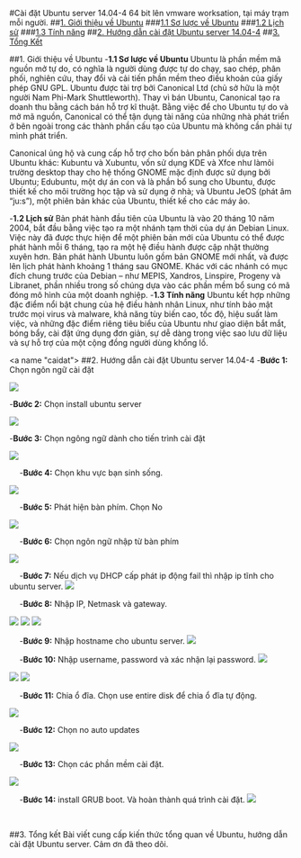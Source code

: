 #Cài đặt Ubuntu server 14.04-4 64 bit lên vmware worksation, tại máy trạm mỗi người.
##[1. Giới thiệu về Ubuntu](#gioithieu)
###[1.1 Sơ lược về Ubuntu](#khainiem)
###[1.2 Lịch sử](#lichsu)
###[1.3 Tính năng](#tinhnang)
##[2. Hướng dẫn cài đặt Ubuntu server 14.04-4](#caidat)
##[3. Tổng Kết](#tongket)


<a name="gioithieu"></a>
##1. Giới thiệu về Ubuntu
<a name="khainiem"></a>
-**1.1 Sơ lược về Ubuntu**
Ubuntu là phần mềm mã nguồn mở tự do, có nghĩa là người dùng được tự do chạy, sao chép, phân phối, nghiên cứu, thay đổi và cải tiến phần mềm theo điều khoản của giấy phép GNU GPL. Ubuntu được tài trợ bởi Canonical Ltd (chủ sở hữu là một người Nam Phi-Mark Shuttleworth). Thay vì bán Ubuntu, Canonical tạo ra doanh thu bằng cách bán hỗ trợ kĩ thuật. Bằng việc để cho Ubuntu tự do và mở mã nguồn, Canonical có thể tận dụng tài năng của những nhà phát triển ở bên ngoài trong các thành phần cấu tạo của Ubuntu mà không cần phải tự mình phát triển.

Canonical ủng hộ và cung cấp hỗ trợ cho bốn bản phân phối dựa trên Ubuntu khác: Kubuntu và Xubuntu, vốn sử dụng KDE và Xfce như làmôi trường desktop thay cho hệ thống GNOME mặc định được sử dụng bởi Ubuntu; Edubuntu, một dự án con và là phần bổ sung cho Ubuntu, được thiết kế cho môi trường học tập và sử dụng ở nhà; và Ubuntu JeOS (phát âm “ju:s”), một phiên bản khác của Ubuntu, thiết kế cho các máy ảo.

<a name="lichsu"></a>
-**1.2 Lịch sử** 
Bản phát hành đầu tiên của Ubuntu là vào 20 tháng 10 năm 2004, bắt đầu bằng việc tạo ra một nhánh tạm thời của dự án Debian Linux. Việc này đã được thực hiện để một phiên bản mới của Ubuntu có thể được phát hành mỗi 6 tháng, tạo ra một hệ điều hành được cập nhật thường xuyên hơn. Bản phát hành Ubuntu luôn gồm bản GNOME mới nhất, và được lên lịch phát hành khoảng 1 tháng sau GNOME. Khác với các nhánh có mục đích chung trước của Debian – như MEPIS, Xandros, Linspire, Progeny và Libranet, phần nhiều trong số chúng dựa vào các phần mềm bổ sung có mã đóng mô hình của một doanh nghiệp. 
<a name="tinhnang"></a>
-**1.3 Tính năng**
Ubuntu kết hợp những đặc điểm nổi bật chung của hệ điều hành nhân Linux, như tính bảo mật trước mọi virus và malware, khả năng tùy biến cao, tốc độ, hiệu suất làm việc, và những đặc điểm riêng tiêu biểu của Ubuntu như giao diện bắt mắt, bóng bẩy, cài đặt ứng dụng đơn giản, sự dễ dàng trong việc sao lưu dữ liệu và sự hỗ trợ của một cộng đồng người dùng khổng lồ.

<a name "caidat"></a>
##2. Hướng dẫn cài đặt Ubuntu server 14.04-4
-**Bước 1:** Chọn ngôn ngữ cài đặt

<img src="http://i.imgur.com/bZSFvca.png">

-**Bước 2:** Chọn install ubuntu server

<img src="http://i.imgur.com/yh2fVhB.png">

-**Bước 3:** Chọn ngông ngữ dành cho tiến trình cài đặt

<img src="http://i.imgur.com/pns1l5T.png">

 
-**Bước 4:** Chọn khu vực bạn sinh sống. 

<img src="http://i.imgur.com/VHHIOLo.png">

 
-**Bước 5:** Phát hiện bàn phím. Chọn No

<img src="http://i.imgur.com/Bc85iL2.png">

 
-**Bước 6:** Chọn ngôn ngữ nhập từ bàn phím

<img src="http://i.imgur.com/2NbdKyK.png">

 
-**Bước 7:** Nếu  dịch vụ DHCP cấp phát ip động fail thì nhập ip tĩnh cho ubuntu server.
<img src="http://i.imgur.com/9H7X9ub.png">

 
-**Bước 8:** Nhập IP, Netmask và gateway. 

<img src="http://i.imgur.com/BzW2R4c.png">

<img src="http://i.imgur.com/lY4rJTc.png">

<img src="http://i.imgur.com/0BA5aP8.png">



 
-**Bước 9:** Nhập hostname cho ubuntu server.
<img src="http://i.imgur.com/bfxvBC2.png">

 
-**Bước 10:** Nhập username, password và xác nhận lại password.
<img src="http://i.imgur.com/yA0xMG7.png">

<img src="http://i.imgur.com/skOZzLJ.png">

<img src="http://i.imgur.com/Xd2LBX3.png">

 
-**Bước 11:** Chia ổ đĩa. Chọn use entire disk để chia ổ đĩa tự động. 

<img src="http://i.imgur.com/rdBz37M.png">

 
-**Bước 12:** Chọn no auto updates

<img src="http://i.imgur.com/w8cfnyU.png">

 
-**Bước 13:**  Chọn các phần mềm cài đặt.

<img src="http://i.imgur.com/lPQWq5g.png">

 
-**Bước 14:** install GRUB boot. Và hoàn thành quá trình cài đặt.
<img src="http://i.imgur.com/TPGWxP9.png">

 




<a name="tongket"></a>
##3. Tổng kết
Bài viết cung cấp kiến thức tổng quan về Ubuntu, hướng dẫn cài đặt Ubuntu server.
Cảm ơn đã theo dõi.


